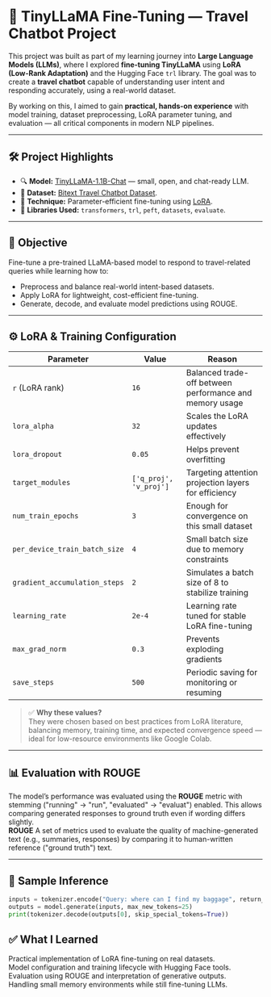 # 🦙 TinyLLaMA Fine-Tuning — Travel Chatbot Project

This project was built as part of my learning journey into **Large Language Models (LLMs)**, where I explored **fine-tuning TinyLLaMA** using **LoRA (Low-Rank Adaptation)** and the Hugging Face `trl` library. The goal was to create a **travel chatbot** capable of understanding user intent and responding accurately, using a real-world dataset.

By working on this, I aimed to gain **practical, hands-on experience** with model training, dataset preprocessing, LoRA parameter tuning, and evaluation — all critical components in modern NLP pipelines.

---

## 🛠️ Project Highlights

- 🔍 **Model:** [TinyLLaMA-1.1B-Chat](https://huggingface.co/TinyLlama/TinyLlama-1.1B-Chat-v0.1) — small, open, and chat-ready LLM.
- 🧾 **Dataset:** [Bitext Travel Chatbot Dataset](https://huggingface.co/datasets/bitext/Bitext-travel-llm-chatbot-training-dataset).
- 🧪 **Technique:** Parameter-efficient fine-tuning using [LoRA](https://arxiv.org/abs/2106.09685).
- 🧰 **Libraries Used:** `transformers`, `trl`, `peft`, `datasets`, `evaluate`.

---

## 🎯 Objective

Fine-tune a pre-trained LLaMA-based model to respond to travel-related queries while learning how to:

- Preprocess and balance real-world intent-based datasets.
- Apply LoRA for lightweight, cost-efficient fine-tuning.
- Generate, decode, and evaluate model predictions using ROUGE.

---

## ⚙️ LoRA & Training Configuration

| Parameter                        | Value         | Reason                                                                 |
|----------------------------------|---------------|------------------------------------------------------------------------|
| `r` (LoRA rank)                  | `16`          | Balanced trade-off between performance and memory usage                |
| `lora_alpha`                    | `32`          | Scales the LoRA updates effectively                                     |
| `lora_dropout`                 | `0.05`        | Helps prevent overfitting                                                |
| `target_modules`               | `['q_proj', 'v_proj']` | Targeting attention projection layers for efficiency            |
| `num_train_epochs`             | `3`           | Enough for convergence on this small dataset                          |
| `per_device_train_batch_size`  | `4`           | Small batch size due to memory constraints                            |
| `gradient_accumulation_steps`  | `2`           | Simulates a batch size of 8 to stabilize training                     |
| `learning_rate`                | `2e-4`        | Learning rate tuned for stable LoRA fine-tuning                       |
| `max_grad_norm`                | `0.3`         | Prevents exploding gradients                                          |
| `save_steps`                   | `500`         | Periodic saving for monitoring or resuming                            |

> ✅ **Why these values?**  
They were chosen based on best practices from LoRA literature, balancing memory, training time, and expected convergence speed — ideal for low-resource environments like Google Colab.

---

## 📊 Evaluation with ROUGE

The model’s performance was evaluated using the **ROUGE** metric with stemming ("running" → "run", "evaluated" → "evaluat") enabled. This allows comparing generated responses to ground truth even if wording differs slightly.  
**ROUGE** A set of metrics used to evaluate the quality of machine-generated text (e.g., summaries, responses) by comparing it to human-written reference ("ground truth") text. 

---

## 🧪 Sample Inference

```python
inputs = tokenizer.encode("Query: where can I find my baggage", return_tensors="pt")
outputs = model.generate(inputs, max_new_tokens=25)
print(tokenizer.decode(outputs[0], skip_special_tokens=True))

```
## ✅ What I Learned
Practical implementation of LoRA fine-tuning on real datasets.  
Model configuration and training lifecycle with Hugging Face tools.  
Evaluation using ROUGE and interpretation of generative outputs.  
Handling small memory environments while still fine-tuning LLMs.  


